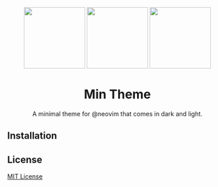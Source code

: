 <div align="center">

<img src="https://raw.githubusercontent.com/misolori/min-theme/master/icon.png" width="140" />
<img src="https://upload.wikimedia.org/wikipedia/commons/9/9e/Plus_symbol.svg" width="140"/>
<img src="https://avatars.githubusercontent.com/u/6471485?s=200&v=4" width="140" />

# Min Theme

A minimal theme for @neovim that comes in dark and light.

</div>

## Installation

## License

[MIT License](LICENSE)
